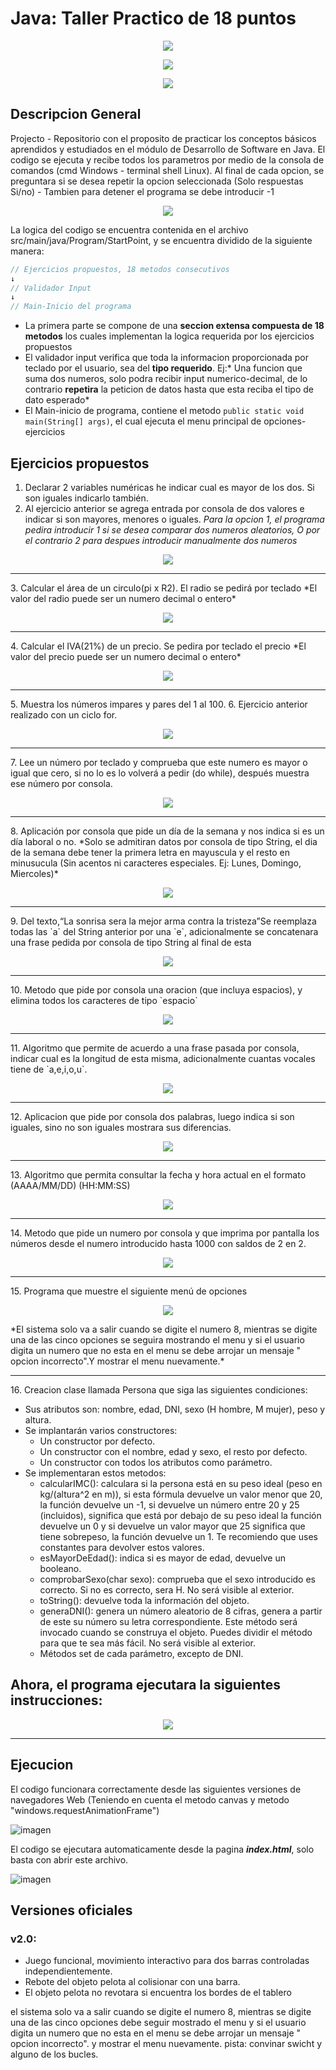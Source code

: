 
# Java: Taller Practico de 18 puntos

<p align="center">
<img src="https://www.sofka.com.co/wp-content/uploads/2021/02/sofkau-logo-horizontal.png">
</p>
<p align="center">
  <img src="https://img.shields.io/badge/Java-ED8B00?style=for-the-badge&logo=java&logoColor=white">
</p>
<p align="center">
  <img src="https://img.shields.io/github/v/release/JoseNSoler/PracticaMVC?style=flat-square"
</p>   

## Descripcion General

Projecto - Repositorio con el proposito de practicar los conceptos básicos aprendidos y estudiados en el módulo de Desarrollo de Software en Java. El codigo se ejecuta y recibe todos los parametros por medio de la consola de comandos (cmd Windows - terminal shell Linux).
Al final de cada opcion, se preguntara si se desea repetir la opcion seleccionada (Solo respuestas Si/no) - Tambien para detener el programa se debe introducir -1

<p align="center">
  <img src="https://user-images.githubusercontent.com/59320487/154841701-31f2e9f8-bb30-4874-8cc2-a48d32387eee.png">
  </p>

La logica del codigo se encuentra contenida en el archivo src/main/java/Program/StartPoint, y se encuentra dividido de la siguiente manera:
```Java
// Ejercicios propuestos, 18 metodos consecutivos
↓
// Validador Input
↓
// Main-Inicio del programa
```
- La primera parte se compone de una **seccion extensa compuesta de 18 metodos** los cuales implementan la logica requerida por los ejercicios propuestos
- El validador input verifica que toda la informacion proporcionada por teclado por el usuario, sea del **tipo requerido**. Ej:* Una funcion que suma dos numeros, solo podra recibir input numerico-decimal, de lo contrario **repetira** la peticion de datos hasta que esta reciba el tipo de dato esperado*
- El Main-inicio de programa, contiene el metodo `public static void main(String[] args)`, el cual ejecuta el menu principal de opciones-ejercicios



## Ejercicios propuestos
1.  Declarar 2 variables numéricas he indicar cual es mayor de los dos. Si son iguales indicarlo también.
2. Al ejercicio anterior se agrega entrada por consola de dos valores e indicar si son mayores, menores o iguales.
   *Para la opcion 1, el programa pedira introducir 1 si se desea comparar dos numeros aleatorios, O por el contrario 2 para despues introducir manualmente dos numeros*
<p align="center">
  <img src="https://user-images.githubusercontent.com/59320487/154840993-4e5518e5-9509-4919-969c-756eaeec4441.png">
</p>
<hr>
3. Calcular el área de un circulo(pi x R2).  El radio se pedirá por teclado
   *El valor del radio puede ser un numero decimal o entero*
<p align="center">
  <img src="https://user-images.githubusercontent.com/59320487/154841133-06ee3d2d-f849-4f42-91e0-8241a87ce815.png">
</p>
<hr>
4. Calcular el IVA(21%) de un precio. Se pedira por teclado el precio
   *El valor del precio puede ser un numero decimal o entero*
<p align="center">
  <img src="https://user-images.githubusercontent.com/59320487/154841996-70e0efff-99fa-47ce-98bc-d55af4333fbd.png">
</p>
<hr>
5. Muestra los números impares y pares del 1 al 100.
6. Ejercicio anterior realizado con un ciclo for.
<p align="center">
  <img src="https://user-images.githubusercontent.com/59320487/154842212-7ac19659-4c04-44c4-96e9-ccbc30e2cf04.png">
</p>
<hr>
7. Lee un número por teclado y comprueba que este numero es mayor o igual que cero, si no lo es lo volverá a pedir (do while), después muestra ese número por consola.
<p align="center">
  <img src="https://user-images.githubusercontent.com/59320487/154865922-9cb243c5-737f-48db-a1b4-dbc42307c7a5.png">
</p>
<hr>
8. Aplicación por consola que pide un día de la semana y nos indica si es un día laboral o no.
*Solo se admitiran datos por consola de tipo String, el dia de la semana debe tener la primera letra en mayuscula y el resto en minusucula (Sin acentos ni caracteres especiales. Ej: Lunes, Domingo, Miercoles)*
<p align="center">
  <img src="https://user-images.githubusercontent.com/59320487/154866050-de1fa4b3-77dc-4097-94a6-98a5e51c401e.png">
</p>
<hr>
9. Del texto,“La sonrisa sera la mejor arma contra la tristeza”Se reemplaza todas las `a` del String anterior por una `e`, adicionalmente se concatenara una frase pedida por consola de tipo String al final de esta
<p align="center">
  <img src="https://user-images.githubusercontent.com/59320487/154866300-bae62369-bd9d-4e50-b64e-b66a97e6c3bc.png">
</p>
<hr>
10. Metodo que pide por consola una oracion (que incluya espacios), y elimina todos los caracteres de tipo `espacio`
<p align="center">
  <img src="https://user-images.githubusercontent.com/59320487/154866218-120e559b-3b30-402d-83a2-4fa6d784a546.png">
</p>
<hr>
11. Algoritmo que permite de acuerdo a una frase pasada por consola, indicar cual es la longitud de esta misma, adicionalmente cuantas vocales tiene de `a,e,i,o,u`.
<p align="center">
  <img src="https://user-images.githubusercontent.com/59320487/154866367-53ea5301-686c-4c16-bafb-f31c7bed6bf6.png">
</p>
<hr>
12. Aplicacion que pide por consola dos palabras, luego indica si son iguales, sino no son iguales mostrara sus diferencias.
<p align="center">
  <img src="https://user-images.githubusercontent.com/59320487/154866502-8d7cf4bc-34c9-4de6-be25-da6fac3d7692.png">
</p>
<hr>
13. Algoritmo que permita consultar la fecha y hora actual en el formato (AAAA/MM/DD) (HH:MM:SS)
<p align="center">
  <img src="https://user-images.githubusercontent.com/59320487/154866542-c88783f7-1950-4bb6-a252-3fcf1e626f7b.png">
</p>
<hr>
14. Metodo que pide un numero por consola y que imprima por pantalla los números desde el numero introducido hasta 1000 con saldos de 2 en 2.
<p align="center">
  <img src="https://user-images.githubusercontent.com/59320487/154866803-bbe2b5ee-b9c6-45a0-bee0-aba07bd022a3.png">
</p>
<hr>
15. Programa que muestre el siguiente menú de opciones
<p align="center">
  <img src="https://user-images.githubusercontent.com/59320487/154866893-1657c9e1-9a84-4cee-b1bd-0e618078790f.png">
</p>
*El sistema solo va a salir cuando se digite el numero 8, mientras se digite una de las cinco opciones se seguira mostrando el menu y si el usuario digita un numero que no esta en el menu se debe arrojar un mensaje " opcion incorrecto".Y mostrar el menu nuevamente.*
<hr>
16. Creacion clase llamada Persona que siga las siguientes condiciones:

- Sus atributos son: nombre, edad, DNI, sexo (H hombre, M mujer), peso y altura.
- Se implantarán varios constructores:
  - Un constructor por defecto.
  - Un constructor con el nombre, edad y sexo, el resto por defecto.
  - Un constructor con todos los atributos como parámetro.
- Se implementaran estos metodos:
  - calcularIMC(): calculara si la persona está en su peso ideal (peso en kg/(altura^2  en m)), si esta fórmula devuelve un valor menor que 20, la función devuelve un -1, si devuelve un número entre 20 y 25 (incluidos), significa que está por debajo de su peso ideal la función devuelve un 0  y si devuelve un valor mayor que 25 significa que tiene sobrepeso, la función devuelve un 1. Te recomiendo que uses constantes para devolver estos valores.
  - esMayorDeEdad(): indica si es mayor de edad, devuelve un booleano.
  - comprobarSexo(char sexo): comprueba que el sexo introducido es correcto. Si no es correcto, sera H. No será visible al exterior.
  - toString(): devuelve toda la información del objeto.
  - generaDNI(): genera un número aleatorio de 8 cifras, genera a partir de este su número su letra correspondiente. Este método será invocado cuando se construya el objeto. Puedes dividir el método para que te sea más fácil. No será visible al exterior.
  - Métodos set de cada parámetro, excepto de DNI.

Ahora, el programa ejecutara la siguientes instrucciones:
- 
<p align="center">
  <img src="https://user-images.githubusercontent.com/59320487/154866803-bbe2b5ee-b9c6-45a0-bee0-aba07bd022a3.png">
</p>
<hr>




## Ejecucion

El codigo funcionara correctamente desde las siguientes versiones de navegadores Web (Teniendo en cuenta el metodo canvas y metodo "windows.requestAnimationFrame")

![imagen](https://user-images.githubusercontent.com/59320487/154832036-6974399e-88ad-441c-9f14-996f105e1339.png)

El codigo se ejecutara automaticamente desde la pagina ***index.html***, solo basta con abrir este archivo.

![imagen](https://user-images.githubusercontent.com/59320487/154832184-55322330-fbd8-4d7e-9539-af79c27384f6.png)

## Versiones oficiales
### v2.0:
- Juego funcional, movimiento interactivo para dos barras controladas independientemente.
- Rebote del objeto pelota al colisionar con una barra.
- El objeto pelota no revotara si encuentra los bordes de el tablero


el sistema solo va a salir cuando se digite el numero 8, mientras se digite una de las cinco opciones debe seguir mostrado el menu y si el usuario digita un numero que no esta en el menu se debe arrojar un mensaje " opcion incorrecto". y mostrar el menu nuevamente.
pista: convinar swicht y alguno de los bucles.
